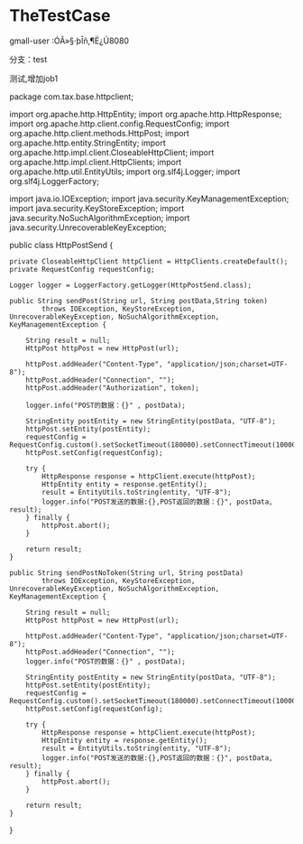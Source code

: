 # TheTestCase


gmall-user :ÓÃ»§·þÎñ,¶Ë¿Ú8080

分支：test

测试,增加job1


package com.tax.base.httpclient;

import org.apache.http.HttpEntity;
import org.apache.http.HttpResponse;
import org.apache.http.client.config.RequestConfig;
import org.apache.http.client.methods.HttpPost;
import org.apache.http.entity.StringEntity;
import org.apache.http.impl.client.CloseableHttpClient;
import org.apache.http.impl.client.HttpClients;
import org.apache.http.util.EntityUtils;
import org.slf4j.Logger;
import org.slf4j.LoggerFactory;

import java.io.IOException;
import java.security.KeyManagementException;
import java.security.KeyStoreException;
import java.security.NoSuchAlgorithmException;
import java.security.UnrecoverableKeyException;

public class HttpPostSend {

    private CloseableHttpClient httpClient = HttpClients.createDefault();
    private RequestConfig requestConfig;

    Logger logger = LoggerFactory.getLogger(HttpPostSend.class);

    public String sendPost(String url, String postData,String token)
            throws IOException, KeyStoreException, UnrecoverableKeyException, NoSuchAlgorithmException, KeyManagementException {

        String result = null;
        HttpPost httpPost = new HttpPost(url);

        httpPost.addHeader("Content-Type", "application/json;charset=UTF-8");
        httpPost.addHeader("Connection", "");
        httpPost.addHeader("Authorization", token);

        logger.info("POST的数据：{}" , postData);

        StringEntity postEntity = new StringEntity(postData, "UTF-8");
        httpPost.setEntity(postEntity);
        requestConfig = RequestConfig.custom().setSocketTimeout(180000).setConnectTimeout(10000).build();
        httpPost.setConfig(requestConfig);

        try {
            HttpResponse response = httpClient.execute(httpPost);
            HttpEntity entity = response.getEntity();
            result = EntityUtils.toString(entity, "UTF-8");
            logger.info("POST发送的数据:{},POST返回的数据：{}", postData, result);
        } finally {
            httpPost.abort();
        }

        return result;
    }

    public String sendPostNoToken(String url, String postData)
            throws IOException, KeyStoreException, UnrecoverableKeyException, NoSuchAlgorithmException, KeyManagementException {

        String result = null;
        HttpPost httpPost = new HttpPost(url);

        httpPost.addHeader("Content-Type", "application/json;charset=UTF-8");
        httpPost.addHeader("Connection", "");
        logger.info("POST的数据：{}" , postData);

        StringEntity postEntity = new StringEntity(postData, "UTF-8");
        httpPost.setEntity(postEntity);
        requestConfig = RequestConfig.custom().setSocketTimeout(180000).setConnectTimeout(10000).build();
        httpPost.setConfig(requestConfig);

        try {
            HttpResponse response = httpClient.execute(httpPost);
            HttpEntity entity = response.getEntity();
            result = EntityUtils.toString(entity, "UTF-8");
            logger.info("POST发送的数据:{},POST返回的数据：{}", postData, result);
        } finally {
            httpPost.abort();
        }

        return result;
    }
}
